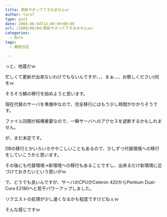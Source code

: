 ```yaml
---
title: 更新サボっててすみませんｗ
author: tarof
type: post
date: 2008-06-04T14:40:49+00:00
url: /2008/06/04/更新サボっててすみませんｗ/
categories:
  - Note
tags:
  - 鯖管日記

---
```

っと、地震だｗ
  
忙しくて更新が出来ないわけでもないんですが、、、まぁ、、、お察しください(何をｗ

そろそろ鯖の移行を始めようと思います。
  
現在代替のサーバを準備中なので、完全移行にはもう少し時間がかかりそうです。
  
ファイル同期が結構重要なので、一瞬サーバへのアクセスを遮断するかもしれません。
  
が、まだ未定です。
  
DBの移行とかいろいろややこしいこともあるので、少しずつ代替環境への移行をしていこうかと思います。

その後にも代替環境→新環境への移行もあることですし、出来るだけ新環境に近づけておきたいという思いがｗ

で、どうでも良いんですが、サーバのCPUがCeleron 420からPentium Dual-Core E2180へと若干パワーアップしました。
  
リクエストの処理が少し速くなるかも程度ですけどねぇｗ

そんな感じですｗ